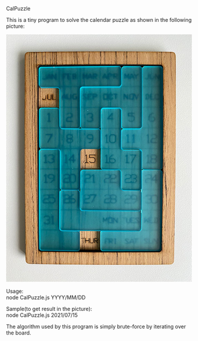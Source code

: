 CalPuzzle

This is a tiny program to solve the calendar puzzle as shown in the following picture:

![sample](https://github.com/billtt/CalPuzzle/blob/master/sample.jpg)

Usage:\
node CalPuzzle.js YYYY/MM/DD

Sample(to get result in the picture):\
node CalPuzzle.js 2021/07/15

The algorithm used by this program is simply brute-force by iterating over the board.